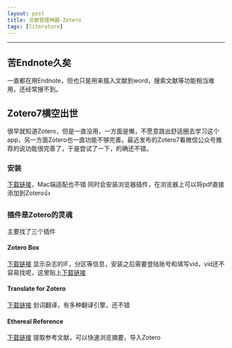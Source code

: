 ```yaml
---
layout: post
title: 文献管理神器-Zotero
tags: [literature]
---
```

------------------------------------------------------------------------

## 苦Endnote久矣
一直都在用Endnote，但也只是用来插入文献到word，搜索文献等功能相当难用，还经常搜不到。
## Zotero7横空出世
很早就知道Zotero，但是一直没用，一方面是懒，不愿意跳出舒适圈去学习这个app，另一方面Zotero也一直功能不够完善。最近发布的Zotero7看微信公众号推荐的说功能很完善了，于是尝试了一下，的确还不错。
### 安装
[下载链接](https://www.zotero.org/download/)，Mac端适配也不错
同时会安装浏览器插件，在浏览器上可以将pdf直接添加到Zotero👍
### 插件是Zotero的灵魂
主要找了三个插件 
#### Zotero Box 
[下载链接](https://www.scigreat.com/140300.html)
显示杂志的IF，分区等信息，安装之后需要登陆账号和填写vid，vid还不容易找呢，这里贴上[下载链接](https://www.scigreat.com/s/app/?t=zotbox-vip)
#### Translate for Zotero 
[下载链接](https://github.com/windingwind/zotero-pdf-translate?tab=readme-ov-file)
划词翻译，有多种翻译引擎，还不错
#### Ethereal Reference
[下载链接](https://github.com/MuiseDestiny/zotero-reference/releases)
提取参考文献，可以快速浏览摘要，导入Zotero

